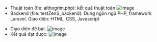 - Thuật toán (fie: althogrim.php): kết quả thuật toán ![image](https://user-images.githubusercontent.com/82274521/205506973-1e9120e9-e32f-477b-9e44-d039aa1e588e.png)
- Backend (file: testZenS_backend): Dùng ngôn ngữ PHP, framework Laravel. Giao diện: HTML, CSS, Javascript
+ Giao diện đề bài:
![image](https://user-images.githubusercontent.com/82274521/205507127-c1953c69-79dc-42b3-aade-683bbba85c9f.png)
+ Kết quả đạt được:
![image](https://user-images.githubusercontent.com/82274521/205507154-da007ad3-a4f0-4909-850e-a31937e32fe1.png)


 
